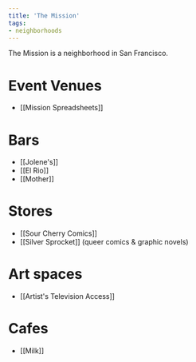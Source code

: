 ```yaml
---
title: 'The Mission'
tags:
- neighborhoods
---
```


The Mission is a neighborhood in San Francisco.

# Event Venues
- [[Mission Spreadsheets]]
# Bars
- [[Jolene's]]
- [[El Rio]]
- [[Mother]]

# Stores
- [[Sour Cherry Comics]]
- [[Silver Sprocket]] (queer comics & graphic novels)

# Art spaces
- [[Artist's Television Access]]

# Cafes
- [[Milk]]